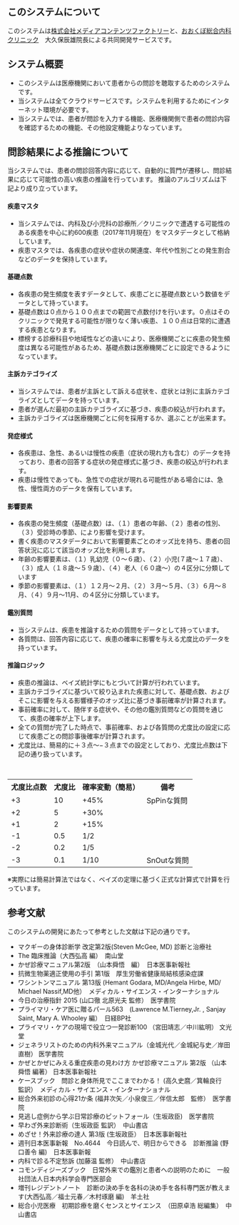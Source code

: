 ## このシステムについて

このシステムは[株式会社メディアコンテンツファクトリー](http://www.media-cf.co.jp/)と、[おおくぼ総合内科クリニック](https://ohkubo-med.jp/)　大久保辰雄院長による共同開発サービスです。

## システム概要

+ このシステムは医療機関において患者からの問診を聴取するためのシステムです。
+ 当システムは全てクラウドサービスです。システムを利用するためにインターネット環境が必要です。
+ 当システムでは、患者が問診を入力する機能、医療機関側で患者の問診内容を確認するための機能、その他設定機能よりなっています。

## 問診結果による推論について

当システムでは、患者の問診回答内容に応じて、自動的に質門が遷移し、問診結果に応じて可能性の高い疾患の推論を行っています。
推論のアルゴリズムは下記より成り立っています。


#### 疾患マスタ
+ 当システムでは、内科及び小児科の診療所／クリニックで遭遇する可能性のある疾患を中心に約600疾患（2017年11月現在）をマスタデータとして格納しています。
+ 疾患マスタでは、各疾患の症状や症状の関連度、年代や性別ごとの発生割合などのデータを保持しています。


#### 基礎点数
+ 各疾患の発生頻度を表すデータとして、疾患ごとに基礎点数という数値をデータとして持っています。
+ 基礎点数は０点から１００点までの範囲で点数付けを行います。０点はそのクリニックで発見する可能性が限りなく薄い疾患、１００点は日常的に遭遇する疾患となります。
+ 標榜する診療科目や地域性などの違いにより、医療機関ごとに疾患の発生頻度は異なる可能性があるため、基礎点数は医療機関ごとに設定できるようになっています。

#### 主訴カテゴライズ
+ 当システムでは、患者が主訴として訴える症状を、症状とは別に主訴カテゴライズとしてデータを持っています。
+ 患者が選んだ最初の主訴カテゴライズに基づき、疾患の絞込が行われます。
+ 主訴カテゴライズは医療機関ごとに何を採用するか、選ぶことが出来ます。

#### 発症様式
+ 各疾患は、急性、あるいは慢性の疾患（症状の現れ方も含む）のデータを持っており、患者の回答する症状の発症様式に基づき、疾患の絞込が行われます。
+ 疾患は慢性であっても、急性での症状が現れる可能性がある場合には、急性、慢性両方のデータを保有しています。

#### 影響要素
+ 各疾患の発生頻度（基礎点数）は、（１）患者の年齢、（２）患者の性別、（３）受診時の季節、により影響を受けます。
+ 書く疾患のマスタデータにおいて影響要素ごとのオッズ比を持ち、患者の回答状況に応じて該当のオッズ比を利用します。
+ 年齢の影響要素は、（１）乳幼児（０〜６歳）、（２）小児(７歳〜１７歳）、（３）成人（１８歳〜５９歳）、（４）老人（６０歳〜）の４区分に分類しています
+ 季節の影響要素は、（１）１２月〜２月、（２）３月〜５月、（３）６月〜８月、（４）９月〜11月、の４区分に分類しています。

#### 鑑別質問
+ 当システムは、疾患を推論するための質問をデータとして持っています。
+ 各質問は、回答内容に応じて、疾患の確率に影響を与える尤度比のデータを持っています。

#### 推論ロジック
+ 疾患の推論は、ベイズ統計学にもとづいて計算が行われています。
+ 主訴カテゴライズに基づいて絞り込まれた疾患に対して、基礎点数、およびそこに影響を与える影響様子のオッズ比に基づき事前確率が計算されます。
+ 事前確率に対して、随伴する症状や、その他の鑑別質問などの質問を通じて、疾患の確率が上下します。
+ 全ての質問が完了した時点で、事前確率、および各質問の尤度比の設定に応じて疾患ごとの問診事後確率が計算されます。
+ 尤度比は、簡易的に＋３点〜−３点までの設定としており、尤度比点数は下記の通り扱っています。

<table>
  <tr>
    <th>尤度比点数</th>
    <th>尤度比</th>
    <th>確率変動（簡易）</th>
    <th>備考</th>
  </tr>
  <tr>
    <td>+3</td>
    <td>10</td>
    <td>+45%</td>
    <td>SpPinな質問</td>
  </tr>
  <tr>
    <td>+2</td>
    <td>5</td>
    <td>+30%</td>
    <td></td>
  </tr>
  <tr>
    <td>+1</td>
    <td>2</td>
    <td>+15%</td>
    <td></td>
  </tr>
  <tr>
    <td>-1</td>
    <td>0.5</td>
    <td>1/2</td>
    <td></td>
  </tr>
  <tr>
    <td>-2</td>
    <td>0.2</td>
    <td>1/5</td>
    <td></td>
  </tr>
  <tr>
    <td>-3</td>
    <td>0.1</td>
    <td>1/10</td>
    <td>SnOutな質問</td>
  </tr>  
</table>
※実際には簡易計算法ではなく、ベイズの定理に基づく正式な計算式で計算を行っています。



## 参考文献
このシステムの開発にあたって参考とした文献は下記の通りです。
* マクギーの身体診断学 改定第2版(Steven McGee, MD) 診断と治療社
* The 臨床推論（大西弘高 編）　南山堂
* かぜ診療マニュアル第2版　（山本舜悟　編）　日本医事新報社
* 抗微生物薬適正使用の手引 第1版　厚生労働省健康局結核感染症課
* ワシントンマニュアル 第13版 (Hemant Godara, MD/Angela Hirbe, MD/ Michael Nassif,MD他）　メディカル・サイエンス・インターナショナル
* 今日の治療指針 2015 (山口徹 北原光夫 監修）　医学書院
* プライマリ・ケア医に贈るパール563　(Lawrence M.Tierney,Jr. , Sanjay Saint, Mary A. Whooley 編）　日経BP社
* プライマリ・ケアの現場で役立つ一発診断100 （宮田靖志／中川紘明） 文光堂
* ジェネラリストのための内科外来マニュアル（金城光代／金城紀与史／岸田直樹） 医学書院
* かぜとかぜにみえる重症疾患の見わけ方 かぜ診療マニュアル 第2版 （山本舜悟 編著） 日本医事新報社
* ケースブック　問診と身体所見でここまでわかる！ (高久史麿／箕輪良行　監訳）　メディカル・サイエンス・インターナショナル
* 総合外来初診の心得21か条 (福井次矢／小泉俊三／伴信太郎　監修）　医学書院
* 見逃し症例から学ぶ日常診療のピットフォール（生坂政臣)　医学書院
* 早わざ外来診断術（生坂政臣 監訳）　中山書店
* めざせ！外来診療の達人 第3版 (生坂政臣）　日本医事新報社
* 週刊日本医事新報　No.4644　今日読んで、明日からできる　診断推論 (野口善令 編)　日本医事新報
* 内科で診る不定愁訴 (加藤温 監修）　中山書店
* コモンディジーズブック　日常外来での鑑別と患者への説明のために　一般社団法人日本内科学会専門医部会
* 増刊レジデントノート　診断の決め手を各科の決め手を各科専門医が教えます(大西弘高／福士元春／木村琢磨 編)　羊土社
* 総合小児医療　初期診療を磨くセンスとサイエンス　（田原卓浩 総編集）　中山書店
